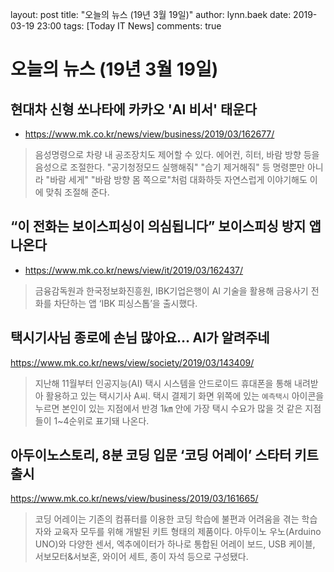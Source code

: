 layout: post
title: "오늘의 뉴스 (19년 3월 19일)"
author: lynn.baek
date: 2019-03-19 23:00
tags: [Today IT News]
comments: true



# 오늘의 뉴스 (19년 3월 19일)



## 현대차 신형 쏘나타에 카카오 'AI 비서' 태운다

* https://www.mk.co.kr/news/view/business/2019/03/162677/

> 음성명령으로 차량 내 공조장치도 제어할 수 있다. 에어컨, 히터, 바람 방향 등을 음성으로 조절한다. "공기청정모드 실행해줘" "습기 제거해줘" 등 명령뿐만 아니라 "바람 세게" "바람 방향 몸 쪽으로"처럼 대화하듯 자연스럽게 이야기해도 이에 맞춰 조절해 준다.



## “이 전화는 보이스피싱이 의심됩니다” 보이스피싱 방지 앱 나온다

* https://www.mk.co.kr/news/view/it/2019/03/162437/

> 금융감독원과 한국정보화진흥원, IBK기업은행이 AI 기술을 활용해 금융사기 전화를 차단하는 앱 ‘IBK 피싱스톱’을 출시했다.



## 택시기사님 종로에 손님 많아요… AI가 알려주네

https://www.mk.co.kr/news/view/society/2019/03/143409/

> 지난해 11월부터 인공지능(AI) 택시 시스템을 안드로이드 휴대폰을 통해 내려받아 활용하고 있는 택시기사 A씨. 택시 결제기 화면 위쪽에 있는 `예측택시` 아이콘을 누르면 본인이 있는 지점에서 반경 1㎞ 안에 가장 택시 수요가 많을 것 같은 지점들이 1~4순위로 표기돼 나온다.



## 아두이노스토리, 8분 코딩 입문 ‘코딩 어레이’ 스타터 키트 출시

https://www.mk.co.kr/news/view/business/2019/03/161665/

> 코딩 어레이는 기존의 컴퓨터를 이용한 코딩 학습에 불편과 어려움을 겪는 학습자와 교육자 모두를 위해 개발된 키트 형태의 제품이다. 아두이노 우노(Arduino UNO)와 다양한 센서, 엑추에이터가 하나로 통합된 어레이 보드, USB 케이블, 서보모터&서보혼, 와이어 세트, 종이 자석 등으로 구성됐다.
